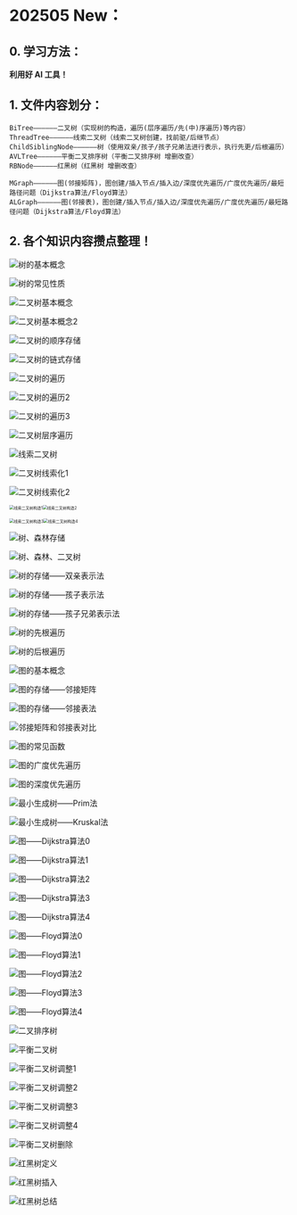 # 202505 New：

## 0\. 学习方法：

**利用好 AI 工具！**




## 1\. 文件内容划分：

```
BiTree——————二叉树（实现树的构造，遍历(层序遍历/先(中)序遍历)等内容）
ThreadTree——————线索二叉树（线索二叉树创建，找前驱/后继节点）
ChildSiblingNode——————树（使用双亲/孩子/孩子兄弟法进行表示，执行先更/后根遍历）
AVLTree——————平衡二叉排序树（平衡二叉排序树 增删改查）
RBNode——————红黑树（红黑树 增删改查）

MGraph——————图(邻接矩阵)，图创建/插入节点/插入边/深度优先遍历/广度优先遍历/最短路径问题（Dijkstra算法/Floyd算法）
ALGraph——————图(邻接表)，图创建/插入节点/插入边/深度优先遍历/广度优先遍历/最短路径问题（Dijkstra算法/Floyd算法）
```



## 2\. 各个知识内容攒点整理！

![树的基本概念](.\图片\树的基本概念.png)

![树的常见性质](.\图片\树的常见性质.png)

![二叉树基本概念](.\图片\二叉树基本概念.png)

![二叉树基本概念2](.\图片\二叉树基本概念2.png)

![二叉树的顺序存储](.\图片\二叉树的顺序存储.png)

![二叉树的链式存储](.\图片\二叉树的链式存储.png)

![二叉树的遍历](.\图片\二叉树的遍历.png)

![二叉树的遍历2](.\图片\二叉树的遍历2.png)

![二叉树的遍历3](.\图片\二叉树的遍历3.png)

![二叉树层序遍历](.\图片\二叉树层序遍历.png)

![线索二叉树](.\图片\线索二叉树.png)

![二叉树线索化1](.\图片\二叉树线索化1.png)

![二叉树线索化2](.\图片\二叉树线索化2.png)

<img src=".\图片\线索二叉树构造1.png" alt="线索二叉树构造1" style="zoom:50%;" /><img src=".\图片\线索二叉树构造2.png" alt="线索二叉树构造2" style="zoom:50%;" />

<img src=".\图片\线索二叉树构造3.png" alt="线索二叉树构造3" style="zoom:50%;" /><img src=".\图片\线索二叉树构造4.png" alt="线索二叉树构造4" style="zoom:50%;" />

![树、森林存储](.\图片\树、森林存储.png)

![树、森林、二叉树](.\图片\树、森林、二叉树.png)

![树的存储——双亲表示法](.\图片\树的存储——双亲表示法.png)

![树的存储——孩子表示法](.\图片\树的存储——孩子表示法.png)

![树的存储——孩子兄弟表示法](.\图片\树的存储——孩子兄弟表示法.png)

![树的先根遍历](.\图片\树的先根遍历.png)

![树的后根遍历](.\图片\树的后根遍历.png)

![图的基本概念](.\图片\图的基本概念.png)

![图的存储——邻接矩阵](.\图片\图的存储——邻接矩阵.png)

![图的存储——邻接表法](.\图片\图的存储——邻接表法.png)

![邻接矩阵和邻接表对比](.\图片\邻接矩阵和邻接表对比.png)

![图的常见函数](.\图片\图的常见函数.png)

![图的广度优先遍历](.\图片\图的广度优先遍历.png)

![图的深度优先遍历](.\图片\图的深度优先遍历.png)

![最小生成树——Prim法](.\图片\最小生成树——Prim法.png)

![最小生成树——Kruskal法](.\图片\最小生成树——Kruskal法.png)

![图——Dijkstra算法0](.\图片\图——Dijkstra算法0.png)

![图——Dijkstra算法1](.\图片\图——Dijkstra算法1.png)

![图——Dijkstra算法2](.\图片\图——Dijkstra算法2.png)

![图——Dijkstra算法3](.\图片\图——Dijkstra算法3.png)

![图——Dijkstra算法4](.\图片\图——Dijkstra算法4.png)

![图——Floyd算法0](.\图片\图——Floyd算法0.png)

![图——Floyd算法1](.\图片\图——Floyd算法1.png)

![图——Floyd算法2](.\图片\图——Floyd算法2.png)

![图——Floyd算法3](.\图片\图——Floyd算法3.png)

![图——Floyd算法4](.\图片\图——Floyd算法4.png)

![二叉排序树](.\图片\二叉排序树.png)

![平衡二叉树](.\图片\平衡二叉树.png)

![平衡二叉树调整1](.\图片\平衡二叉树调整1.png)

![平衡二叉树调整2](.\图片\平衡二叉树调整2.png)

![平衡二叉树调整3](.\图片\平衡二叉树调整3.png)

![平衡二叉树调整4](.\图片\平衡二叉树调整4.png)

![平衡二叉树删除](.\图片\平衡二叉树删除.png)

![红黑树定义](.\图片\红黑树定义.png)

![红黑树插入](.\图片\红黑树插入.png)

![红黑树总结](.\图片\红黑树总结.png)




